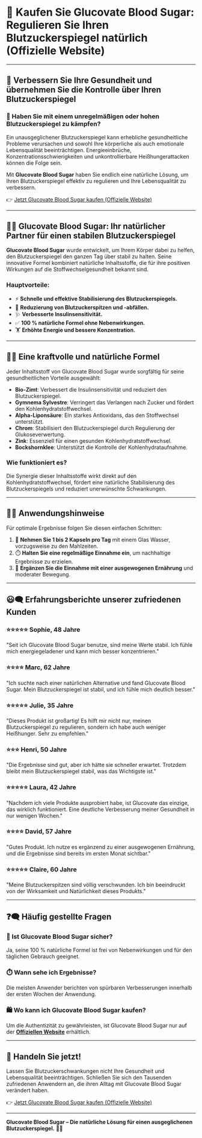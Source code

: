 # 🛒 Kaufen Sie Glucovate Blood Sugar: Regulieren Sie Ihren Blutzuckerspiegel natürlich (Offizielle Website)

---

## 💪 Verbessern Sie Ihre Gesundheit und übernehmen Sie die Kontrolle über Ihren Blutzuckerspiegel

### 🤔 Haben Sie mit einem unregelmäßigen oder hohen Blutzuckerspiegel zu kämpfen?

Ein unausgeglichener Blutzuckerspiegel kann erhebliche gesundheitliche Probleme verursachen und sowohl Ihre körperliche als auch emotionale Lebensqualität beeinträchtigen. Energieeinbrüche, Konzentrationsschwierigkeiten und unkontrollierbare Heißhungerattacken können die Folge sein.

Mit **Glucovate Blood Sugar** haben Sie endlich eine natürliche Lösung, um Ihren Blutzuckerspiegel effektiv zu regulieren und Ihre Lebensqualität zu verbessern.

👉 [Jetzt Glucovate Blood Sugar kaufen (Offizielle Website)](https://t.co/qd5hQ7ymFZ)

---

## 🌿✨ Glucovate Blood Sugar: Ihr natürlicher Partner für einen stabilen Blutzuckerspiegel

**Glucovate Blood Sugar** wurde entwickelt, um Ihrem Körper dabei zu helfen, den Blutzuckerspiegel den ganzen Tag über stabil zu halten. Seine innovative Formel kombiniert natürliche Inhaltsstoffe, die für ihre positiven Wirkungen auf die Stoffwechselgesundheit bekannt sind.

### **Hauptvorteile:**
- ⚡ **Schnelle und effektive Stabilisierung des Blutzuckerspiegels.**
- 🍃 **Reduzierung von Blutzuckerspitzen und -abfällen.**
- 🩺 **Verbesserte Insulinsensitivität.**
- ✅ **100 % natürliche Formel ohne Nebenwirkungen.**
- 🏋️ **Erhöhte Energie und bessere Konzentration.**

---

## 🌸🔬 Eine kraftvolle und natürliche Formel

Jeder Inhaltsstoff von Glucovate Blood Sugar wurde sorgfältig für seine gesundheitlichen Vorteile ausgewählt:

- **Bio-Zimt**: Verbessert die Insulinsensitivität und reduziert den Blutzuckerspiegel.  
- **Gymnema Sylvestre**: Verringert das Verlangen nach Zucker und fördert den Kohlenhydratstoffwechsel.  
- **Alpha-Liponsäure**: Ein starkes Antioxidans, das den Stoffwechsel unterstützt.  
- **Chrom**: Stabilisiert den Blutzuckerspiegel durch Regulierung der Glukoseverwertung.  
- **Zink**: Essenziell für einen gesunden Kohlenhydratstoffwechsel.  
- **Bockshornklee**: Unterstützt die Kontrolle der Kohlenhydrataufnahme.

### **Wie funktioniert es?**
Die Synergie dieser Inhaltsstoffe wirkt direkt auf den Kohlenhydratstoffwechsel, fördert eine natürliche Stabilisierung des Blutzuckerspiegels und reduziert unerwünschte Schwankungen.

---

## 📝✨ Anwendungshinweise

Für optimale Ergebnisse folgen Sie diesen einfachen Schritten:  
1. 🥄 **Nehmen Sie 1 bis 2 Kapseln pro Tag** mit einem Glas Wasser, vorzugsweise zu den Mahlzeiten.  
2. ⏱️ **Halten Sie eine regelmäßige Einnahme ein**, um nachhaltige Ergebnisse zu erzielen.  
3. 🍴 **Ergänzen Sie die Einnahme mit einer ausgewogenen Ernährung** und moderater Bewegung.

---

## 😃🗨️ Erfahrungsberichte unserer zufriedenen Kunden

### ⭐⭐⭐⭐⭐ **Sophie, 48 Jahre**  
"Seit ich Glucovate Blood Sugar benutze, sind meine Werte stabil. Ich fühle mich energiegeladener und kann mich besser konzentrieren."

### ⭐⭐⭐⭐ **Marc, 62 Jahre**  
"Ich suchte nach einer natürlichen Alternative und fand Glucovate Blood Sugar. Mein Blutzuckerspiegel ist stabil, und ich fühle mich deutlich besser."

### ⭐⭐⭐⭐⭐ **Julie, 35 Jahre**  
"Dieses Produkt ist großartig! Es hilft mir nicht nur, meinen Blutzuckerspiegel zu regulieren, sondern ich habe auch weniger Heißhunger. Sehr zu empfehlen."

### ⭐⭐⭐ **Henri, 50 Jahre**  
"Die Ergebnisse sind gut, aber ich hätte sie schneller erwartet. Trotzdem bleibt mein Blutzuckerspiegel stabil, was das Wichtigste ist."

### ⭐⭐⭐⭐⭐ **Laura, 42 Jahre**  
"Nachdem ich viele Produkte ausprobiert habe, ist Glucovate das einzige, das wirklich funktioniert. Eine deutliche Verbesserung meiner Gesundheit in nur wenigen Wochen."

### ⭐⭐⭐⭐ **David, 57 Jahre**  
"Gutes Produkt. Ich nutze es ergänzend zu einer ausgewogenen Ernährung, und die Ergebnisse sind bereits im ersten Monat sichtbar."

### ⭐⭐⭐⭐⭐ **Claire, 60 Jahre**  
"Meine Blutzuckerspitzen sind völlig verschwunden. Ich bin beeindruckt von der Wirksamkeit und Natürlichkeit dieses Produkts."

---

## ❓🗨️ Häufig gestellte Fragen

### **🤔 Ist Glucovate Blood Sugar sicher?**  
Ja, seine 100 % natürliche Formel ist frei von Nebenwirkungen und für den täglichen Gebrauch geeignet.

### **⏱️ Wann sehe ich Ergebnisse?**  
Die meisten Anwender berichten von spürbaren Verbesserungen innerhalb der ersten Wochen der Anwendung.

### **🛍️ Wo kann ich Glucovate Blood Sugar kaufen?**  
Um die Authentizität zu gewährleisten, ist Glucovate Blood Sugar nur auf der **[Offiziellen Website](https://t.co/qd5hQ7ymFZ)** erhältlich.

---

## 🚀 Handeln Sie jetzt!

Lassen Sie Blutzuckerschwankungen nicht Ihre Gesundheit und Lebensqualität beeinträchtigen. Schließen Sie sich den Tausenden zufriedenen Anwendern an, die ihren Alltag mit Glucovate Blood Sugar verändert haben.

👉 [Jetzt Glucovate Blood Sugar kaufen (Offizielle Website)](https://t.co/qd5hQ7ymFZ)

---

**Glucovate Blood Sugar – Die natürliche Lösung für einen ausgeglichenen Blutzuckerspiegel.** 🌿✨
